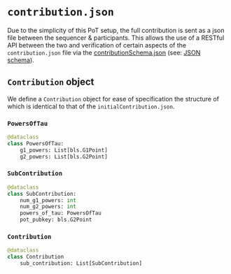 # `contribution.json`

Due to the simplicity of this PoT setup, the full contribution is sent as a json file between the sequencer & participants. This allows the use of a RESTful API between the two and verification of certain aspects of the `contribution.json` file via the [contributionSchema.json](../apiSpec/contributionSchema.json) (see: [JSON schema](https://json-schema.org/)).


## `Contribution` object

We define a `Contribution` object for ease of specification the structure of which is identical to that of the `initialContribution.json`.

### `PowersOfTau`

```python
@dataclass
class PowersOfTau:
    g1_powers: List[bls.G1Point]
    g2_powers: List[bls.G2Point]
```

### `SubContribution`

```python
@dataclass
class SubContribution:
    num_g1_powers: int
    num_g2_powers: int
    powers_of_tau: PowersOfTau
    pot_pubkey: bls.G2Point
```

### `Contribution`

```python
@dataclass
class Contribution
    sub_contribution: List[SubContribution]
```